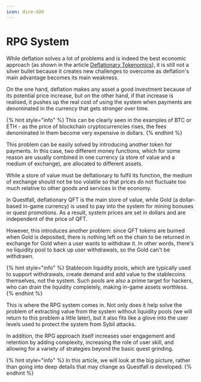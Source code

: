 ```yaml
---
icon: dice-d20
---
```


# RPG System

While deflation solves a lot of problems and is indeed the best economic approach (as shown in the article [Deflationary Tokenomics](deflationary-tokenomics.md)), it is still not a silver bullet because it creates new challenges to overcome as deflation's main advantage becomes its main weakness.

On the one hand, deflation makes any asset a good investment because of its potential price increase, but on the other hand, if that increase is realised, it pushes up the real cost of using the system when payments are denominated in the currency that gets stronger over time.

{% hint style="info" %}
This can be clearly seen in the examples of BTC or ETH - as the price of blockchain cryptocurrencies rises, the fees denominated in them become very expensive in dollars.
{% endhint %}

This problem can be easily solved by introducing another token for payments. In this case, two different money functions, which for some reason are usually combined in one currency (a store of value and a medium of exchange), are allocated to different assets.

While a store of value must be deflationary to fulfil its function, the medium of exchange should not be too volatile so that prices do not fluctuate too much relative to other goods and services in the economy.

In Questfall, deflationary QFT is the main store of value, while Gold (a dollar-based in-game currency) is used to pay into the system for mining bonuses or quest promotions. As a result, system prices are set in dollars and are independent of the price of QFT.

However, this introduces another problem: since QFT tokens are burned when Gold is deposited, there is nothing left on the chain to be returned in exchange for Gold when a user wants to withdraw it. In other words, there's no liquidity pool to back up user withdrawals, so the Gold can't be withdrawn.

{% hint style="info" %}
Stablecoin liquidity pools, which are typically used to support withdrawals, create demand and add value to the stablecoins themselves, not the system. Such pools are also a prime target for hackers, who can drain the liquidity completely, making in-game assets worthless.
{% endhint %}

This is where the RPG system comes in. Not only does it help solve the problem of extracting value from the system without liquidity pools (we will return to this problem a little later), but it also fits like a glove into the user levels used to protect the system from Sybil attacks.

In addition, the RPG approach itself increases user engagement and retention by adding complexity, increasing the role of user skill, and allowing for a variety of strategies beyond the basic quest grinding.

{% hint style="info" %}
In this article, we will look at the big picture, rather than going into deep details that may change as Questfall is developed.
{% endhint %}



